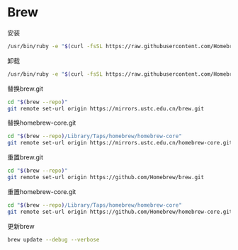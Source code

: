 # Brew

安装

```bash
/usr/bin/ruby -e "$(curl -fsSL https://raw.githubusercontent.com/Homebrew/install/master/install)"
```

卸载

```bash
/usr/bin/ruby -e "$(curl -fsSL https://raw.githubusercontent.com/Homebrew/install/master/uninstall)"
```

替换brew.git

```bash
cd "$(brew --repo)"
git remote set-url origin https://mirrors.ustc.edu.cn/brew.git
```

替换homebrew-core.git

```bash
cd "$(brew --repo)/Library/Taps/homebrew/homebrew-core"
git remote set-url origin https://mirrors.ustc.edu.cn/homebrew-core.git
```

重置brew.git

```bash
cd "$(brew --repo)"
git remote set-url origin https://github.com/Homebrew/brew.git
```

重置homebrew-core.git

```bash
cd "$(brew --repo)/Library/Taps/homebrew/homebrew-core"
git remote set-url origin https://github.com/Homebrew/homebrew-core.git
```

更新brew

```bash
brew update --debug --verbose
```

